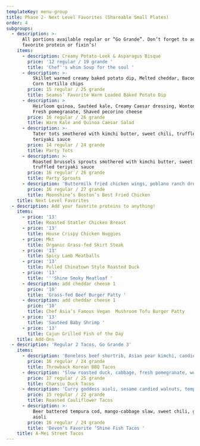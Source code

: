 ```yaml
---
templateKey: menu-group
title: Phase 2- Next Level Favorites (Shareable Small Plates)
order: 4
subgroups:
  - description: >-
      All portions available regular or “Go Grande”. Don’t forget to add your
      favorite protein or fixin’s!
    items:
      - description: Creamy Potato-Leek & Asparagus Bisque
        price: '12 regular / 19 grande '
        title: 'Chef''s whim Soup for the soul '
      - description: >-
          Skillet warmed creamy baked potato dip, Melted cheddar, Bacon jam,
          Corn tortilla chips
        price: 15 regular / 25 grande
        title: Seamus’ Favorite Warm Loaded Baked Potato Dip
      - description: >
          Heirloom quinoa, Sautéed kale, Creamy Caesar dressing, Wonton crisps,
          Fresh pomegranate, Shaved pecorino cheese
        price: 16 regular / 26 grande
        title: Warm Kale and Quinoa Caesar Salad
      - description: >-
          Tater tots smothered with kimchi butter, sweet chili, truffled
          teriyaki sauce
        price: 14 regular / 24 grande
        title: Party Tots
      - description: >-
          Roasted brussels sprouts smothered with kimchi butter, sweet chili,
          truffled teriyaki sauce
        price: 16 regular / 26 grande
        title: Party Sprouts
      - description: 'Buttermilk fried chicken wings, poblano ranch dressing '
        price: 16 regular / 27 grande
        title: Moonshine’s Boston’s Best Fried Chicken
    title: Next Level Favorites
  - description: Add your favorite proteins to anything!
    items:
      - price: '13'
        title: Roasted Statler Chicken Breast
      - price: '13'
        title: House Crispy Chicken Nuggies
      - price: Mkt
        title: Organic Grass-fed Skirt Steak
      - price: '13'
        title: Spicy Lamb Meatballs
      - price: '13'
        title: Pulled Chinatown Style Roasted Duck
      - price: '13'
        title: '''Shine Smoky Meatloaf '
      - description: add cheddar cheese 1
        price: '10'
        title: 'Grass-fed Beef Burger Patty '
      - description: add cheddar cheese 1
        price: '10'
        title: Chef Asia’s Famous Vegan  Mushroom Tofu Burger Patty
      - price: '13'
        title: 'Sautéed Baby Shrimp '
      - price: '13'
        title: Cajun Grilled Fish of the Day
    title: Add-Ons
  - description: 'Regular 2 Tacos, Go Grande 3'
    items:
      - description: 'Boneless beef shortrib, Asian pear kimchi, candied ginger aioli'
        price: 16 regular / 24 grande
        title: Throwback Korean BBQ Tacos
      - description: 'Slow roasted duck, cabbage, fresh pomegranate, wonton crisps'
        price: 17 regular / 25 grande
        title: Charsiu Duck Tacos
      - description: 'Curry goddess aioli, sesame candied walnuts, tempura crunchies'
        price: 15 regular / 22 grande
        title: Roasted Cauliflower Tacos
      - description: >-
          Beer battered tempura cod, mango-cabbage slaw, sweet chili, ginger
          aioli
        price: 16 regular / 24 grande
        title: 'Devon’s Favorite ’Shine Fish Tacos '
    title: A-Mei Street Tacos
---
```


